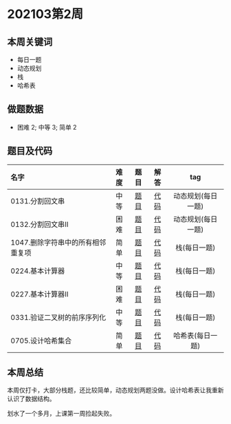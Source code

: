 <!--
 * @Description: 
 * @Autor: Au3C2
 * @Date: 2021-01-11 14:55:49
 * @LastEditors: Au3C2
 * @LastEditTime: 2021-03-31 16:16:13
-->
# 202103第2周
## 本周关键词

* 每日一题
* 动态规划
* 栈
* 哈希表

## 做题数据

* 困难 2; 中等 3; 简单 2

## 题目及代码

|名字|难度|题目|解答|tag|
|:-|:-:|:-:|:-:|:-:|
|0131.分割回文串|中等|[题目](https://leetcode-cn.com/problems/palindrome-partitioning/)|[代码](../Code/202103第2周/0131.分割回文串.md)|动态规划(每日一题)
|0132.分割回文串II|困难|[题目](https://leetcode-cn.com/problems/palindrome-partitioning-ii/)|[代码](../Code/202103第2周/0132.分割回文串II.md)|动态规划(每日一题)
|1047.删除字符串中的所有相邻重复项|简单|[题目](https://leetcode-cn.com/problems/remove-all-adjacent-duplicates-in-string/)|[代码](../Code/202103第2周/1047.删除字符串中的所有相邻重复项.md)|栈(每日一题)
|0224.基本计算器|中等|[题目](https://leetcode-cn.com/problems/basic-calculator/)|[代码](../Code/202103第2周/0224.基本计算器.md)|栈(每日一题)
|0227.基本计算器II|困难|[题目](https://leetcode-cn.com/problems/basic-calculator-ii/)|[代码](../Code/202103第2周/0227.基本计算器II.md)|栈(每日一题)
|0331.验证二叉树的前序序列化|中等|[题目](https://leetcode-cn.com/problems/verify-preorder-serialization-of-a-binary-tree/)|[代码](../Code/202103第2周/0331.验证二叉树的前序序列化.md)|栈(每日一题)
|0705.设计哈希集合|简单|[题目](https://leetcode-cn.com/problems/design-hashset/)|[代码](../Code/202103第2周/0705.设计哈希集合.md)|哈希表(每日一题)

## 本周总结
本周仅打卡，大部分栈题，还比较简单，动态规划两题没做。设计哈希表让我重新认识了数据结构。

划水了一个多月，上课第一周捡起失败。